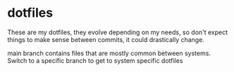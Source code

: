 # dotfiles

These are my dotfiles, they evolve depending on my needs, so don't expect things to make sense between commits, it could drastically change.

main branch contains files that are mostly common between systems. Switch to a specific branch to get to system specific dotfiles
